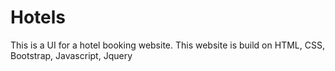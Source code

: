 # Hotels
This is a UI for a hotel booking website. This website is build on HTML, CSS, Bootstrap, Javascript, Jquery 

